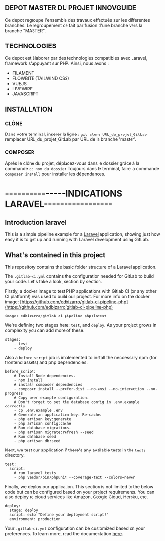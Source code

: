 ## DEPOT MASTER DU PROJET INNOVGUIDE

Ce depot regroupe l'ensemble des travaux effectués sur les differentes branches. Le regroupement ce fait par fusion d'une branche vers la branche "MASTER".

## TECHNOLOGIES

Ce depot est élaborer par des technologies compatibles avec Laravel, framework s'appuyant sur PHP. Ainsi, nous avons :

-   FILAMENT
-   FLOWBITE (TAILWIND CSS)
-   VUEJS
-   LIVEWIRE
-   JAVASCRIPT

## INSTALLATION

### CLÔNE
Dans votre terminal, inserer la ligne : `git clone URL_du_projet_GitLab`
remplacer URL_du_projet_GitLab par URL de la branche 'master'.

### COMPOSER 
Après le clône du projet, déplacez-vous dans le dossier grâce à la commande `cd nom_du_dossier`
Toujours dans le terminal, faire la commande `composer install` pour installer les dépendances.


# ---------------INDICATIONS LARAVEL----------------- 

## Introduction laravel

This is a simple pipeline example for a [Laravel]((https://laravel.com/docs)) application, showing just
how easy it is to get up and running with Laravel development using GitLab.

## What's contained in this project

This repository contains the basic folder structure of a Laravel application. 

The `.gitlab-ci.yml` contains the configuration needed for GitLab to build your code. Let's take a look, section by section.

Firstly, a docker image to test PHP applications with Gitlab CI (or any other CI platform!) was used to build our project. For more info on the docker image: [https://github.com/edbizarro/gitlab-ci-pipeline-php](https://github.com/edbizarro/gitlab-ci-pipeline-php)

```
image: edbizarro/gitlab-ci-pipeline-php:latest
```

We're defining two stages here: `test`, and `deploy`. As your project grows
in complexity you can add more of these. 

```
stages:
    - test
    - deploy
```

Also a `before_script` job is implemented to install the neccessary npm (for frontend assets) and php dependencies.

```
before_script:
    # Install Node dependencies.
    - npm install
    # install composer dependencies
    - composer install --prefer-dist --no-ansi --no-interaction --no-progress
    # Copy over example configuration.
    # Don't forget to set the database config in .env.example correctly
    - cp .env.example .env
    # Generate an application key. Re-cache.
    - php artisan key:generate
    - php artisan config:cache
    # Run database migrations.
    - php artisan migrate:refresh --seed
    # Run database seed
    - php artisan db:seed
```

Next, we test our application if there's any available tests in the `tests` directory.

```
test:
  script:
    # run laravel tests
    - php vendor/bin/phpunit --coverage-text --colors=never
```

Finally, we deploy our application. This section is not limited to the below code but can be configured based on your project requirements.  You can also deploy to cloud services like Amazon, Google Cloud, Heroku, etc.

```
deploy:
  stage: deploy
  script: echo "Define your deployment script!"
  environment: production
```

Your `.gitlab-ci.yml` configuration can be customized based on your preferences. To learn more, read the documentation [here](https://docs.gitlab.com/ee/ci/yaml/).

